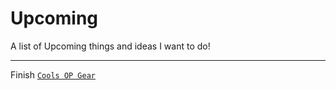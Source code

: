 # Upcoming
A list of Upcoming things and ideas I want to do!

---

Finish [`Cools OP Gear`](tinyurl.com/Cool-OP-Gear)
